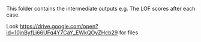 This folder contains the intermediate outputs e.g. The LOF scores after each case. 

Look https://drive.google.com/open?id=10jnByfLi66UFq4Y7CaY_EWkQOyZHcb29 for files
